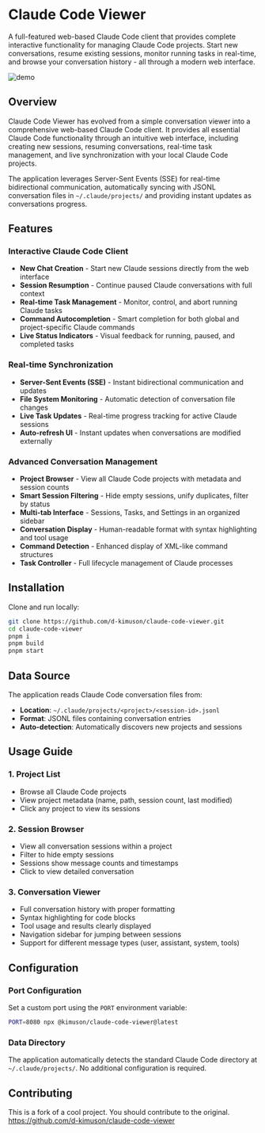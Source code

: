 # Claude Code Viewer

A full-featured web-based Claude Code client that provides complete interactive functionality for managing Claude Code projects. Start new conversations, resume existing sessions, monitor running tasks in real-time, and browse your conversation history - all through a modern web interface.

![demo](./docs/assets/claude-code-viewer-demo-min.gif)

## Overview

Claude Code Viewer has evolved from a simple conversation viewer into a comprehensive web-based Claude Code client. It provides all essential Claude Code functionality through an intuitive web interface, including creating new sessions, resuming conversations, real-time task management, and live synchronization with your local Claude Code projects.

The application leverages Server-Sent Events (SSE) for real-time bidirectional communication, automatically syncing with JSONL conversation files in `~/.claude/projects/` and providing instant updates as conversations progress.

## Features

### Interactive Claude Code Client

- **New Chat Creation** - Start new Claude sessions directly from the web interface
- **Session Resumption** - Continue paused Claude conversations with full context
- **Real-time Task Management** - Monitor, control, and abort running Claude tasks
- **Command Autocompletion** - Smart completion for both global and project-specific Claude commands
- **Live Status Indicators** - Visual feedback for running, paused, and completed tasks

### Real-time Synchronization

- **Server-Sent Events (SSE)** - Instant bidirectional communication and updates
- **File System Monitoring** - Automatic detection of conversation file changes
- **Live Task Updates** - Real-time progress tracking for active Claude sessions
- **Auto-refresh UI** - Instant updates when conversations are modified externally

### Advanced Conversation Management

- **Project Browser** - View all Claude Code projects with metadata and session counts
- **Smart Session Filtering** - Hide empty sessions, unify duplicates, filter by status
- **Multi-tab Interface** - Sessions, Tasks, and Settings in an organized sidebar
- **Conversation Display** - Human-readable format with syntax highlighting and tool usage
- **Command Detection** - Enhanced display of XML-like command structures
- **Task Controller** - Full lifecycle management of Claude processes

## Installation

Clone and run locally:

```bash
git clone https://github.com/d-kimuson/claude-code-viewer.git
cd claude-code-viewer
pnpm i
pnpm build
pnpm start
```

## Data Source

The application reads Claude Code conversation files from:

- **Location**: `~/.claude/projects/<project>/<session-id>.jsonl`
- **Format**: JSONL files containing conversation entries
- **Auto-detection**: Automatically discovers new projects and sessions

## Usage Guide

### 1. Project List

- Browse all Claude Code projects
- View project metadata (name, path, session count, last modified)
- Click any project to view its sessions

### 2. Session Browser  

- View all conversation sessions within a project
- Filter to hide empty sessions
- Sessions show message counts and timestamps
- Click to view detailed conversation

### 3. Conversation Viewer

- Full conversation history with proper formatting
- Syntax highlighting for code blocks
- Tool usage and results clearly displayed
- Navigation sidebar for jumping between sessions
- Support for different message types (user, assistant, system, tools)

## Configuration

### Port Configuration

Set a custom port using the `PORT` environment variable:

```bash
PORT=8080 npx @kimuson/claude-code-viewer@latest
```

### Data Directory

The application automatically detects the standard Claude Code directory at `~/.claude/projects/`. No additional configuration is required.


## Contributing

This is a fork of a cool project.  You should contribute to the original. https://github.com/d-kimuson/claude-code-viewer